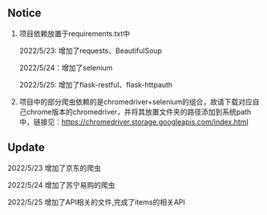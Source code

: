 ## Notice

1. 项目依赖放置于requirements.txt中 
   
   2022/5/23: 增加了requests、BeautifulSoup

   2022/5/24：增加了selenium

   2022/5/25: 增加了flask-restful、flask-httpauth

2. 项目中的部分爬虫依赖的是chromedriver+selenium的组合，故请下载对应自己chrome版本的chromedriver，并将其放置文件夹的路径添加到系统path中，链接见：https://chromedriver.storage.googleapis.com/index.html

## Update

2022/5/23 增加了京东的爬虫

2022/5/24 增加了苏宁易购的爬虫

2022/5/25 增加了API相关的文件,完成了items的相关API
